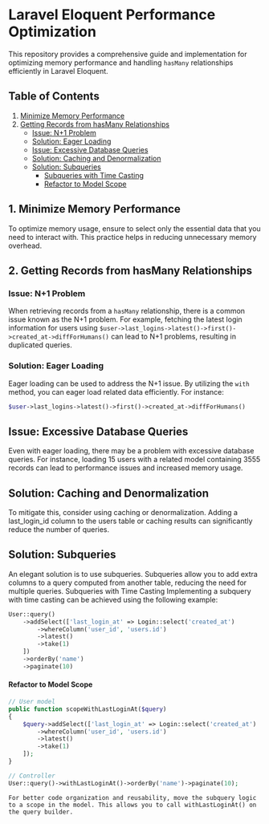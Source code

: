 # Laravel Eloquent Performance Optimization

This repository provides a comprehensive guide and implementation for optimizing memory performance and handling `hasMany` relationships efficiently in Laravel Eloquent.

## Table of Contents
1. [Minimize Memory Performance](#1-minimize-memory-performance)
2. [Getting Records from hasMany Relationships](#2-getting-records-from-hasmany-relationships)
    - [Issue: N+1 Problem](#issue-n1-problem)
    - [Solution: Eager Loading](#solution-eager-loading)
    - [Issue: Excessive Database Queries](#issue-excessive-database-queries)
    - [Solution: Caching and Denormalization](#solution-caching-and-denormalization)
    - [Solution: Subqueries](#solution-subqueries)
        - [Subqueries with Time Casting](#subqueries-with-time-casting)
        - [Refactor to Model Scope](#refactor-to-model-scope)

## 1. Minimize Memory Performance

To optimize memory usage, ensure to select only the essential data that you need to interact with. This practice helps in reducing unnecessary memory overhead.

## 2. Getting Records from hasMany Relationships

### Issue: N+1 Problem

When retrieving records from a `hasMany` relationship, there is a common issue known as the N+1 problem. For example, fetching the latest login information for users using `$user->last_logins->latest()->first()->created_at->diffForHumans()` can lead to N+1 problems, resulting in duplicated queries.

### Solution: Eager Loading

Eager loading can be used to address the N+1 issue. By utilizing the `with` method, you can eager load related data efficiently. For instance:

```php
$user->last_logins->latest()->first()->created_at->diffForHumans()
```

## Issue: Excessive Database Queries

Even with eager loading, there may be a problem with excessive database queries. For instance, loading 15 users with a related model containing 3555 records can lead to performance issues and increased memory usage.

## Solution: Caching and Denormalization

To mitigate this, consider using caching or denormalization. Adding a last_login_id column to the users table or caching results can significantly reduce the number of queries.

## Solution: Subqueries

An elegant solution is to use subqueries. Subqueries allow you to add extra columns to a query computed from another table, reducing the need for multiple queries.
Subqueries with Time Casting
Implementing a subquery with time casting can be achieved using the following example:
```php
User::query()
    ->addSelect(['last_login_at' => Login::select('created_at')
        ->whereColumn('user_id', 'users.id')
        ->latest()
        ->take(1)
    ])
    ->orderBy('name')
    ->paginate(10)
```
#### Refactor to Model Scope
```php
// User model
public function scopeWithLastLoginAt($query)
{
    $query->addSelect(['last_login_at' => Login::select('created_at')
        ->whereColumn('user_id', 'users.id')
        ->latest()
        ->take(1)
    ]);
}

// Controller
User::query()->withLastLoginAt()->orderBy('name')->paginate(10);
```



```For better code organization and reusability, move the subquery logic to a scope in the model. This allows you to call withLastLoginAt() on the query builder.```

